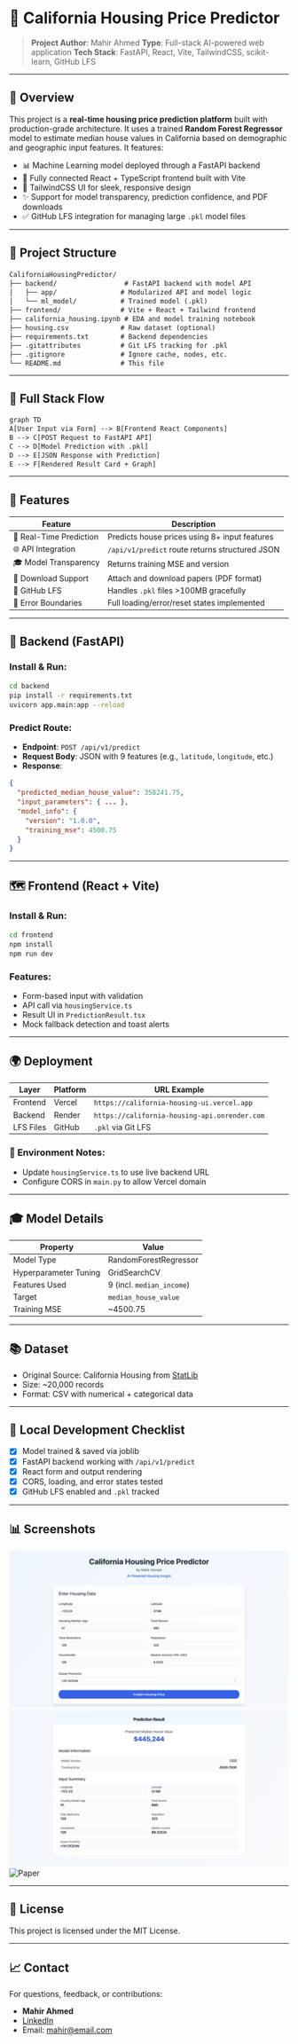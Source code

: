 # 🏡 California Housing Price Predictor

> **Project Author**: Mahir Ahmed
> **Type**: Full-stack AI-powered web application
> **Tech Stack**: FastAPI, React, Vite, TailwindCSS, scikit-learn, GitHub LFS

---

## 🚀 Overview

This project is a **real-time housing price prediction platform** built with production-grade architecture. It uses a trained **Random Forest Regressor** model to estimate median house values in California based on demographic and geographic input features. It features:

* 📊 Machine Learning model deployed through a FastAPI backend
* 🔗 Fully connected React + TypeScript frontend built with Vite
* 🏢 TailwindCSS UI for sleek, responsive design
* ✨ Support for model transparency, prediction confidence, and PDF downloads
* ✅ GitHub LFS integration for managing large `.pkl` model files

---

## 📂 Project Structure

```plaintext
CaliforniaHousingPredictor/
├── backend/                 # FastAPI backend with model API
│   ├── app/                # Modularized API and model logic
│   └── ml_model/           # Trained model (.pkl)
├── frontend/               # Vite + React + Tailwind frontend
├── california_housing.ipynb # EDA and model training notebook
├── housing.csv             # Raw dataset (optional)
├── requirements.txt        # Backend dependencies
├── .gitattributes          # Git LFS tracking for .pkl
├── .gitignore              # Ignore cache, nodes, etc.
└── README.md               # This file
```

---

## 🔄 Full Stack Flow

```mermaid
graph TD
A[User Input via Form] --> B[Frontend React Components]
B --> C[POST Request to FastAPI API]
C --> D[Model Prediction with .pkl]
D --> E[JSON Response with Prediction]
E --> F[Rendered Result Card + Graph]
```

---

## 📅 Features

| Feature                 | Description                                     |
| ----------------------- | ----------------------------------------------- |
| 🎯 Real-Time Prediction | Predicts house prices using 8+ input features   |
| 🌐 API Integration      | `/api/v1/predict` route returns structured JSON |
| 🎓 Model Transparency   | Returns training MSE and version                |
| 📖 Download Support     | Attach and download papers (PDF format)         |
| 🚀 GitHub LFS           | Handles `.pkl` files >100MB gracefully          |
| 🚧 Error Boundaries     | Full loading/error/reset states implemented     |

---

## 📕 Backend (FastAPI)

### Install & Run:

```bash
cd backend
pip install -r requirements.txt
uvicorn app.main:app --reload
```

### Predict Route:

* **Endpoint**: `POST /api/v1/predict`
* **Request Body**: JSON with 9 features (e.g., `latitude`, `longitude`, etc.)
* **Response**:

```json
{
  "predicted_median_house_value": 358241.75,
  "input_parameters": { ... },
  "model_info": {
    "version": "1.0.0",
    "training_mse": 4500.75
  }
}
```

---

## 🗺 Frontend (React + Vite)

### Install & Run:

```bash
cd frontend
npm install
npm run dev
```

### Features:

* Form-based input with validation
* API call via `housingService.ts`
* Result UI in `PredictionResult.tsx`
* Mock fallback detection and toast alerts

---

## 🌍 Deployment

| Layer     | Platform | URL Example                                   |
| --------- | -------- | --------------------------------------------- |
| Frontend  | Vercel   | `https://california-housing-ui.vercel.app`    |
| Backend   | Render   | `https://california-housing-api.onrender.com` |
| LFS Files | GitHub   | `.pkl` via Git LFS                            |

### 📌 Environment Notes:

* Update `housingService.ts` to use live backend URL
* Configure CORS in `main.py` to allow Vercel domain

---

## 🎓 Model Details

| Property              | Value                     |
| --------------------- | ------------------------- |
| Model Type            | RandomForestRegressor     |
| Hyperparameter Tuning | GridSearchCV              |
| Features Used         | 9 (incl. `median_income`) |
| Target                | `median_house_value`      |
| Training MSE          | \~4500.75                 |

---

## 📚 Dataset

* Original Source: California Housing from [StatLib](https://www.dcc.fc.up.pt/~ltorgo/Regression/cal_housing.html)
* Size: \~20,000 records
* Format: CSV with numerical + categorical data

---

## 🔧 Local Development Checklist

* [x] Model trained & saved via joblib
* [x] FastAPI backend working with `/api/v1/predict`
* [x] React form and output rendering
* [x] CORS, loading, and error states tested
* [x] GitHub LFS enabled and `.pkl` tracked

---

## 📊 Screenshots

![Form Input](./screenshots/Input.png)
![Prediction Result](./screenshots/Output.png)
![Paper](./screenshots/result.png)

---

## 💼 License

This project is licensed under the MIT License.

---

## 📈 Contact

For questions, feedback, or contributions:

* **Mahir Ahmed**
* [LinkedIn](https://linkedin.com/in/mahirahmed)
* Email: [mahir@email.com](mailto:mahir@email.com)

